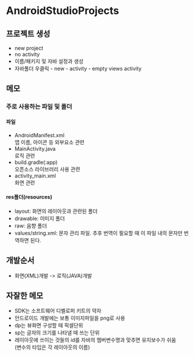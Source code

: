 # AndroidStudioProjects
## 프로젝트 생성
- new project
- no activity
- 이름/패키지 및 자바 설정과 생성
- 자바폴더 우클릭 - new - activity - empty views activity

## 메모
### 주로 사용하는 파일 및 폴더
#### 파일
- AndroidManifest.xml  
앱 이름, 아이콘 등 외부요소 관련
- MainActivity.java  
로직 관련
- build.gradle(:app)  
오픈소스 라이브러리 사용 관련
- activity_main.xml  
화면 관련
#### res폴더(resources)
- layout: 화면의 레이아웃과 관련된 폴더
- drawable: 이미지 폴더
- raw: 음향 폴더
- values/string.xml: 문자 관리 파일.
추후 번역이 필요할 때 이 파일 내의 문자만 번역하면 된다.



## 개발순서
- 화면(XML)개발 -> 로직(JAVA)개발

## 자잘한 메모
- SDK는 소프트웨어 디벨로퍼 키트의 약자
- 안드로이드 개발에는 보통 이미지파일을 png로 사용
- dp는 뷰화면 구성할 때 픽셀단위
- sp는 글자의 크기를 나타낼 때 쓰는 단위
- 레이아웃에 쓰이는 것들의 id를 자바의 멤버변수명과 맞추면 유지보수가 쉬움  
(변수의 타입은 각 레이아웃의 이름)
